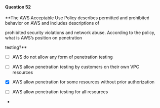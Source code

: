 #### Question  52


**The AWS Acceptable Use Policy describes permitted and prohibited behavior on AWS and includes descriptions of

prohibited security violations and network abuse. According to the policy, what is AWS’s position on penetration

testing?**


- [ ] AWS do not allow any form of penetration testing


- [ ] AWS allow penetration testing by customers on their own VPC resources


- [x] AWS allow penetration for some resources without prior authorization


- [ ] AWS allow penetration testing for all resources


*